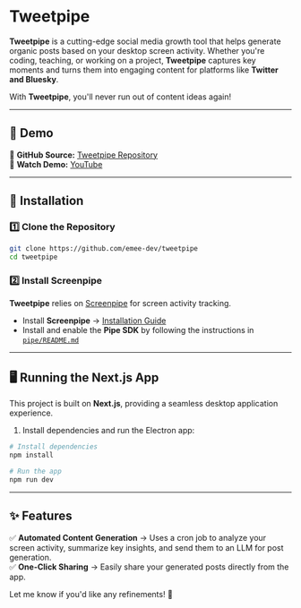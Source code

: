 # Tweetpipe

**Tweetpipe** is a cutting-edge social media growth tool that helps generate organic posts based on your desktop screen activity. Whether you're coding, teaching, or working on a project, **Tweetpipe** captures key moments and turns them into engaging content for platforms like **Twitter and Bluesky**.

With **Tweetpipe**, you'll never run out of content ideas again!

---

## 🎥 Demo

📌 **GitHub Source:** [Tweetpipe Repository](https://github.com/emee-dev/tweetpipe)  
📌 **Watch Demo:** [YouTube](https://youtu.be/O8Wd7lx3ZcA)

---

## 🚀 Installation

### 1️⃣ Clone the Repository

```bash
git clone https://github.com/emee-dev/tweetpipe
cd tweetpipe
```

### 2️⃣ Install **Screenpipe**

**Tweetpipe** relies on [Screenpipe](https://docs.screenpi.pe/docs/getting-started) for screen activity tracking.

- Install **Screenpipe** → [Installation Guide](https://github.com/mediar-ai/screenpipe)
- Install and enable the **Pipe SDK** by following the instructions in [`pipe/README.md`](pipe/README.md)

---

## 🖥️ Running the Next.js App

This project is built on **Next.js**, providing a seamless desktop application experience.

1. Install dependencies and run the Electron app:

```bash
# Install dependencies
npm install

# Run the app
npm run dev
```

---

## ✨ Features

✅ **Automated Content Generation** → Uses a cron job to analyze your screen activity, summarize key insights, and send them to an LLM for post generation.  
✅ **One-Click Sharing** → Easily share your generated posts directly from the app.

Let me know if you'd like any refinements! 🚀
